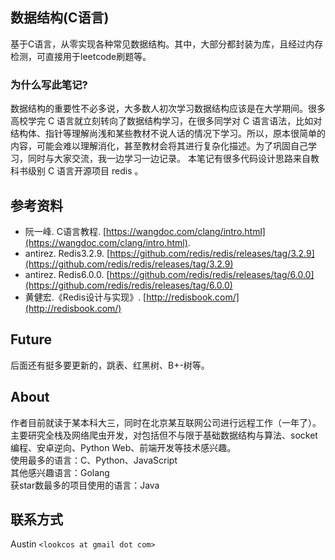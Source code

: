 
## 数据结构(C语言)  

基于C语言，从零实现各种常见数据结构。其中，大部分都封装为库，且经过内存检测，可直接用于leetcode刷题等。


### 为什么写此笔记?

数据结构的重要性不必多说，大多数人初次学习数据结构应该是在大学期间。很多高校学完 C 语言就立刻转向了数据结构学习，在很多同学对 C 语言语法，比如对结构体、指针等理解尚浅和某些教材不说人话的情况下学习。所以，原本很简单的内容，可能会难以理解消化，甚至教材会将其进行复杂化描述。为了巩固自己学习，同时与大家交流，我一边学习一边记录。 本笔记有很多代码设计思路来自教科书级别 C 语言开源项目 redis 。

## 参考资料  

- 阮一峰. C语言教程. [https://wangdoc.com/clang/intro.html](https://wangdoc.com/clang/intro.html).
- antirez. Redis3.2.9. [https://github.com/redis/redis/releases/tag/3.2.9](https://github.com/redis/redis/releases/tag/3.2.9)
- antirez. Redis6.0.0. [https://github.com/redis/redis/releases/tag/6.0.0](https://github.com/redis/redis/releases/tag/6.0.0)
- 黄健宏.《Redis设计与实现》. [http://redisbook.com/](http://redisbook.com/)

## Future  

后面还有挺多要更新的，跳表、红黑树、B+-树等。

## About 

作者目前就读于某本科大三，同时在北京某互联网公司进行远程工作（一年了）。主要研究全栈及网络爬虫开发，对包括但不与限于基础数据结构与算法、socket编程、安卓逆向、Python Web、前端开发等技术感兴趣。  
使用最多的语言：C、Python、JavaScript  
其他感兴趣语言：Golang  
获star数最多的项目使用的语言：Java

## 联系方式  

Austin `<lookcos at gmail dot com>`

